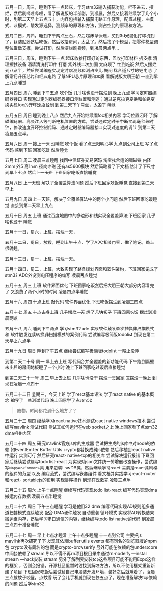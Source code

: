 
五月一日，周三，睡到下午一点起床，学习stm32输入捕获功能，听不进去，摆烂，然后刷哔哩哔哩，看了解说版的半部剧，到凌晨，然后又接着继续学了几个小时，到第二天早上五点五十，内容包括输入捕获电路工作原理，配置过程，主模式、从模式、触发源选择，测频率的原理和方法，测占空比的原理和方法。

五月二日，周四，睡到下午两点左右，然后起床拿快递，买到3d光固化打印机到了，组装贴膜然后吃饭，然后收拾房间，太乱了。然后找了个模型，把零件模型调整位置做支撑，尝试打印，然后摆烂刷视频，到凌晨两点半... 


五月三日，周五，睡到下午一点 起床收拾打印好的东西，回收打印材料 拆支撑 清理擦拭设备 酒精清洗打印件 打磨 紫外线二次加固 太麻烦了 忙到吃饭 然后又摆烂到八点半，然后尝试编程实现定时器测频和测占空比 期间 找合适尺寸的锂电池 了解常用升压芯片和经典电路 了解NPU芯片原理和本质 看解说版大明王朝 一直到早上九点睡觉

五月四日 周六 睡到下午五点 吃个饭 几乎啥也没干摆烂到 晚上九点 学习定时器编码器接口 实现通过定时器编码器接口测位置和测速；通过逆克拉克变换和帕克变换实现foc的开环速度控制 到第二天下午两点，太困了 睡觉

五月五日 周日 睡到晚上八点 然后九点开始继续看foc相关内容 学习位置闭环 了解磁编码器、高频注入等判断电机位置的方式，尝试通过定时器中断实现毫秒级时钟，修改速度开环控制代码、通过定时器编码器接口实现对速度的调节 到第二天凌晨五点半。

五月六日 周一 接上一天 没睡觉 吃个饭 看了点王阳明心学 九点到公司上班 写了点代码 熬到下班 回家吃饭 然后睡觉

五月七日 周二 凌晨三点睡醒 找回中信证券交易密码 淘宝找合适的铷磁铁 内径2mm 外5 高1mm 径向冲磁 还有as5600模块 然后简略看了下文档 估计了下尺寸 到早上七点 然后上一天班 下班回家吃饭直接睡觉

五月八日 上一天班 解决了全覆盖算法问题  然后下班回家吃饭睡觉 直接到第二天早上

五月九日 周四 上一天班，解决了全覆盖算法中的两个小问题 然后下班回家吃饭睡觉 直接到第二天早上九点

五月十日 周五 上班 通过百度地图中的多边形和线实现全覆盖算法 下班回家 几乎啥也没干 睡觉

五月十一日，周六，上班，摆烂一天，

五月十二日，周日，放假，睡到上午十点，学了ADC相关内容，做了笔记，晚上很晚睡。

五月十三日，周一，上班，摆烂一天。

五月十四日，周二，上班，大致实现了路径规划界面和软件架构，下班回家完成了stm32 ADC外设测电压程序的编写 凌晨两点睡觉

五月十五 周三 上班 软件界面优化 下班回家吃饭然后把大明王朝大部分内容看完了 又浪费了两个小时的时间 凌晨四点半睡觉

五月十六 周四 十点上班 敲代码 软件界面优化 下班吃饭摆烂到凌晨三四点

五月十七 周五 十点去多上班 几乎摆烂一天 焊了几块板子 下班回家吃饭 摆烂到凌晨两点

五月十八 周六 睡到下午两点 学习stm32 adc 实现软件触发单次转换非扫描模式 和 软件触发连续转换非扫描模式的案例代码 尝试编写极简版todolist 到现在第二天早上六点半

五月十九日 周日 睡到下午五点 继续尝试编写极简版todolist 一晚上没睡 

到第二天二十号 周一 早上去上班 写代码合并全覆盖的新功能代码 下午跑到隔壁未出租的房间地板睡了一个小时  晚上下班回家吃过饭后直接睡觉 

到第二天二十一号 周二 早上去上班 几乎啥也没干 摆烂一天回家 又摆烂一晚上 到现在凌晨一点四十

五月二十二日 星期三，今天上班 学了react基本语法 学了react native 的基本概念 编写了一些测试代码 晚上回家学了点stm32

> 废物，时间都花到什么地方了？

五月二十三 周四 继续学习react native技术测试react native windows技术 尝试编写mavlink 测试代码 测试其如何运行在web socket之上 晚上回家看了点stm32 dma相关内容

五月二十四 周五 研究mavlink官方js库的生成器 尝试把生成的js库中对node的依赖 如EventEmiter Buffer Utils  crypto都替换成纯js依赖 然后移植到react native中运行 实测可行 然后研究react- native-tcp的相关库 尝试解决运行报错 下班回家后继续尝试编写todo list-react 为实现对json文件统一的增删改查操作，尝试编写`Mapper<Common>`类 用来包装LowDB类，然后继续学习react 主要是react类风格的组件的范型 以及 编程范式，尝试编写嵌套组件 看文档并实践学习react-router和react- sortablejs的使用 实现排序操作 到现在洗漱完 凌晨三点半

五月二十五 周六 上午十点睡醒 继续写代码实现todo list-react 编写代码实现dma搬运内存数据 凌晨五点半睡觉

五月二十六 周日 下午三点睡醒 学习是他们32 dma 编写代码实现AD规则组多通道扫描模式连续触发 配合 DMA硬件触发 自动重装 循环模式 实现将AD转换结果搬运至内存，然后学习串口通信的内容，继续编写todo list native的代码 到凌晨三点四十准备睡觉

五月二十七 周一 早上七点才睡着 上午十点多睡醒 十一点到公司 主要把js mavlink再次研究了下 发现其依赖buffer utils events 都有同名的浏览器版的npm包 crypto没有同名的包 而是crypto-browserify 另外可能在依赖的包underscore中间接依赖了stream 所以不得不再rn项目根目录中通过rn-nodeify —install stream —hack安装 stream   另外了解到要安装tcp这些项目可能不能用Expo这样的框架 ，否则会报错，开源社区里暂时没找到解决方法，所以不使用框架重新新建了项目 下班回家吃饭后尝试给自己电脑装开发环境，装好之后就睡着了，凌晨三点被蚊子咬醒，点蚊香 玩了会儿手机就到现在快五点了。现在准备解决tcp依赖的问题 然后学stm32.